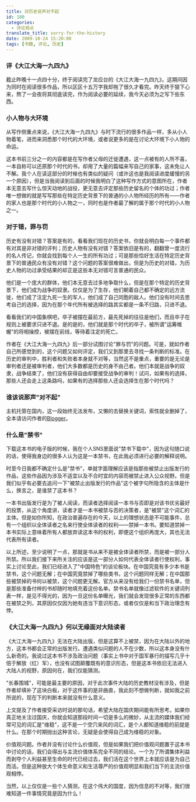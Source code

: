 ```yaml
---
title: 对历史说声对不起
id: 180
categories:
  - 评论观点
translate_title: sorry-for-the-history
date: 2009-10-24 15:20:00
tags: [书籍, 评论, 历史]
---
```


### 评《大江大海一九四九》

截止昨晚十一点四十分，终于阅读完了龙应台的《大江大海一九四九》。这期间因为同时在阅读很多作品，所以区区十五万字我却拖了很久才看完。昨天终于狠下心来，熬了一会夜将其彻底读完，作为阅读必要的延续，我今天必须为之写下些东西。

### 小人物与大环境

从写作侧重点来说，《大江大海一九四九》与时下流行的很多作品一样，多从小人物着笔，进而来洞悉那个时代的大环境，或者说更多的是在讨论大环境下小人物的命运。

这本书前三分之一的内容都是在写作者父母的迁徙遭遇，这一点被有的人所不喜，一本自称可以还原那个时代的书，却用了大量的篇幅来写自己的家事，这未免让人不解。我个人在读这部分的时候也有类似的疑问（或许这也是我阅读进度缓慢的另一个原因），但是当我阅读到后面的时候我明白了这种写作方式的意图所在，作者本无意去写什么惊天动地的战役，更无意去评定那些历史留名的个体的功过；作者唯一想做的就是写写那些在特定历史背景下的普通的小人物所经历的所有——作者的家人也是那个时代的小人物之一，同时也是作者最了解的属于那个时代的小人物之一。

### 对于错，罪与罚

历史有没有对错？答案是有的，看看我们现在的历史书，你就会明白每一个事件都有对其是非对错的评判；历史人物有没有对错？答案依旧是有的，翻翻曾一度流行的名人传记，你就会找到每个人一生的所有功过；可是那些恰好生活在特定历史背景下的普通民众有没有对错？这个问题的答案很难做出，但是为历史的对错，为历史人物的功过承受结果的却正是这些本无对错可言普通的民众。

他们是一个庞大的群体，他们本无意去过多地争取什么，但是在那个特定的历史背景下，他们成为战争的奴隶。仅仅是为了生存，他们朝着自己都不确定的远方流徙，他们成了注定九死一生的军人，他们成了自己同胞的敌人。他们没有时间去思考自己的选择，因为在那个年代所有被选择的路其实都是一条不归路，只进不退。

看看我们的中国象棋吧，卒子被摆在最前方，最先死掉的往往是他们，而且卒子在规则上被要求只进不退。是的是的，他们就是那个时代的卒子，被所谓"运筹帷幄"的将相操控，被摆在前线，等待着注定的死亡。

作者在《大江大海一九四九》后一部分试图讨论"罪与罚"的问题。可是，就如作者自己所感觉到的，这个问题又如何评定，我们又到那里去寻找一条判断的标准。在历史的审判中，胜利者和失败者本身就不对等，当然这不是重点，重要的是无论是审判者还是被审判者，他们大多数都是历史的身不由己者。他们本就是战争的奴隶，战争结束了，他们没有获得自由却要接受战争的审判！试问，如果有的选择，那些人还会走上这条路吗，如果有的选择那些人还会选择生在那个时代吗？

### 谁该说那声"对不起"

主机托管在国内，这一段始终无法发布，又懒的去替换关键词，索性就全删掉了，全本请访问作者的[Blogger](http://wongzincer.blogspot.com/2009/10/blog-post_24.html "Blogger")。

### 什么是"禁书"

下载这本书的电子版的时候，我在个人SNS里面说"禁书下载中"，因为这句随口说的话，使得我身边的很多人认为这是一本禁书，在此我必须进行必要的解释说明。

时至今日我都不确定什么是"禁书"，单就字面理解应该是指那些被禁止出版发行的作品，这些作品因为涉及不适宜以及不合时宜的内容而被禁止进入公众视野。但是我们似乎有必要去追问一下"被禁止出版发行的作品"这个被字句所隐含的主体是什么，换言之，是谁禁了这本书？

一本书出版发行是为了被人阅读，而读者选择阅读一本书与否即是对该书优劣最好的投票，从这个角度讲，读者才是一本书被禁与否的决策者，是"被禁"这个词汇的主体。但是如你所知，在政治普遍存在的今天，以上的理想状态是不可能事件，总有一个组织以全体读者之名来行使全体读者的权利——禁掉一本书。要知道禁掉一本书实际上意味着所有人都放弃读这本书的权利，即便这个组织再庞大，其也无法代表所有读者。

以上所述，至少说明了一点，那就是书从来不是被全体读者所禁，而是被一部分人所禁。所以我们接下来所关注的应该是这一部分人如何代表全体读者行使权利，事实上讨论至此，我们已经进入了"中国特色"的谈论板块。在中国究竟有多少本书是禁书，这个问题无解；在中国究竟禁掉了哪些类书，这个问题同样无解；在中国那些被禁掉的书何以被禁，这个问题更无解。官方从来没有给我们一份禁书名单，但是那些准备付梓的书却随时地填充着这份名单。禁书名单就像过滤软件的关键词列表一样，是见不得光的，因为一旦这份名单曝光，我们就会发现很多正常的东西都在被禁之列，其原因仅仅因为她有违当下意识形态，或者仅仅是和当下政治理念有悖。

### 《大江大海一九四九》何以无缘面对大陆读者

《大江大海一九四九》无法在大陆出版，但是这算不上被禁，因为在大陆以外的地方，这本书都会正常的出版发行。遭遇类似问题的人不在少数，所以这本身没有什么新奇的。我说过这本书不涉及政治问题（事实上书中对于国军暴行的描写几乎十倍于解放（红）军），也没有试图颠覆既有的意识形态，但是这本书依旧无法进入大陆人的视野，原因何在，我们仅能猜测。

"长春围城"，可能是最主要的原因，对于此次事件大陆的历史教材没有涉及，但是作者却填补了这块白板，对于这件事的是非曲直，我此刻不想做判断，就如我之前所说的，现在下的判断本来就没有什么意义。

上文提及了作者接受采访时说的那句话，希望大陆在国庆期间能有所思考。如果你真正地关注过国庆，你就会知道那段时间一切是多么的微妙，从主流的媒体我们经常可见的词汇是"维稳"，这不是一个空穴来风的词汇，是个人都知道维稳的前提是什么。在那个时期抛出这种言论，无疑是会使得自己成为维稳的对象。

价值观问题。作者并没有讨论什么价值观，但是如果我们把价值观问题置于这本书中讨论的话，我们会得出与主流价值体系完全不同的结论。一个为了所谓集体利益而剥夺个人利益甚至生命的时代已经过去，我们活在这个世界上本就应该是为自己而活。但是这种放大个体生命意义和生活尊严的价值观明显和我们当下的主流价值观相悖。

当然，以上仅仅是一些个人猜测，在这个伟大的国度，因为信息的不对等，我们很难知道一件事情究竟是因为什么！

